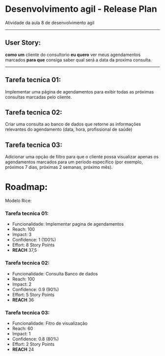# Desenvolvimento agil - Release Plan
Atividade da aula 8 de desenvolvimento agil

---
## User Story:
**como um** cliente do consultorio **eu quero** ver meus agendamentos marcados **para que** consiga saber qual será a data da proxima consulta.

---
## Tarefa tecnica 01:
Implementar uma página de agendamentos para exibir todas as próximas consultas marcadas pelo cliente.
## Tarefa tecnica 02:
Criar uma consulta ao banco de dados que retorne as informações relevantes do agendamento (data, hora, profissional de saúde)
## Tarefa tecnica 03:
Adicionar uma opção de filtro para que o cliente possa visualizar apenas os agendamentos marcados para um período específico (por exemplo, próximos 7 dias, próximas 2 semanas, próximo mês).


# Roadmap:
 Modelo Rice:


### Tarefa tecnica 01:
*   Funcionalidade: Implementar pagina de agendamentos
*   Reach: 100
*   Impact: 3
*   Confidence: 1 (100%)
*   Effort: 8 Story Points
*   **REACH** 37,5

### Tarefa tecnica 02:
*   Funcionalidade: Consulta Banco de dados
*   Reach: 100
*   Impact: 2
*   Confidence: 0.9 (90%)
*   Effort: 5 Story Points
*   **REACH** 36

### Tarefa tecnica 03:
*   Funcionalidade: Fitro de visualização
*   Reach: 60
*   Impact: 1
*   Confidence: 0.8 (80%)
*   Effort: 2 Story Points
*   **REACH** 24




